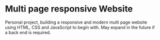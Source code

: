 # Multi page responsive Website

Personal project, building a responsive and modern multi page website using HTML, CSS and JavaScript to begin with. 
May expand in the future if a back end is required.


